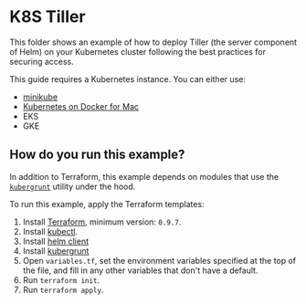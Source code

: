 # K8S Tiller

This folder shows an example of how to deploy Tiller (the server component of Helm) on your Kubernetes cluster following
the best practices for securing access.

This guide requires a Kubernetes instance. You can either use:

- [minikube](https://kubernetes.io/docs/tasks/tools/install-minikube/)
- [Kubernetes on Docker for Mac](https://docs.docker.com/docker-for-mac/kubernetes/)
- EKS
- GKE


## How do you run this example?

In addition to Terraform, this example depends on modules that use the
[`kubergrunt`](https://github.com/gruntwork-io/kubergrunt) utility under the hood.

To run this example, apply the Terraform templates:

1. Install [Terraform](https://www.terraform.io/), minimum version: `0.9.7`.
1. Install [kubectl](https://kubernetes.io/docs/tasks/tools/install-kubectl/).
1. Install [helm client](https://docs.helm.sh/using_helm/#install-helm)
1. Install [kubergrunt](https://github.com/gruntwork-io/kubergrunt)
1. Open `variables.tf`, set the environment variables specified at the top of the file, and fill in any other variables
   that don't have a default.
1. Run `terraform init`.
1. Run `terraform apply`.
